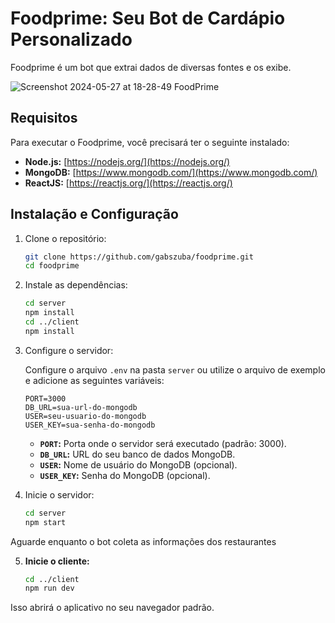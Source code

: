 ﻿# Foodprime: Seu Bot de Cardápio Personalizado

Foodprime é um bot que extrai dados de diversas fontes e os exibe.

![Screenshot 2024-05-27 at 18-28-49 FoodPrime](https://github.com/gabszuba/foodprime/assets/118292803/e0e000ec-4948-4668-a4a6-589818ddc581)

## Requisitos

Para executar o Foodprime, você precisará ter o seguinte instalado:

* **Node.js:** [https://nodejs.org/](https://nodejs.org/)
* **MongoDB:** [https://www.mongodb.com/](https://www.mongodb.com/)
* **ReactJS:** [https://reactjs.org/](https://reactjs.org/)

## Instalação e Configuração

1. Clone o repositório:

   ```bash
   git clone https://github.com/gabszuba/foodprime.git
   cd foodprime
   ```

2. Instale as dependências:

   ```bash
   cd server
   npm install
   cd ../client
   npm install
   ```

3. Configure o servidor:

   Configure o arquivo `.env` na pasta `server` ou utilize o arquivo de exemplo e adicione as seguintes variáveis:

     ```env
     PORT=3000
     DB_URL=sua-url-do-mongodb
     USER=seu-usuario-do-mongodb
     USER_KEY=sua-senha-do-mongodb
     ```

     * **`PORT`:** Porta onde o servidor será executado (padrão: 3000).
     * **`DB_URL`:** URL do seu banco de dados MongoDB.
     * **`USER`:** Nome de usuário do MongoDB (opcional).
     * **`USER_KEY`:** Senha do MongoDB (opcional).

4. Inicie o servidor:

   ```bash
   cd server
   npm start
   ```
Aguarde enquanto o bot coleta as informações dos restaurantes

5. **Inicie o cliente:**

   ```bash
   cd ../client
   npm run dev
   ```

Isso abrirá o aplicativo no seu navegador padrão.

